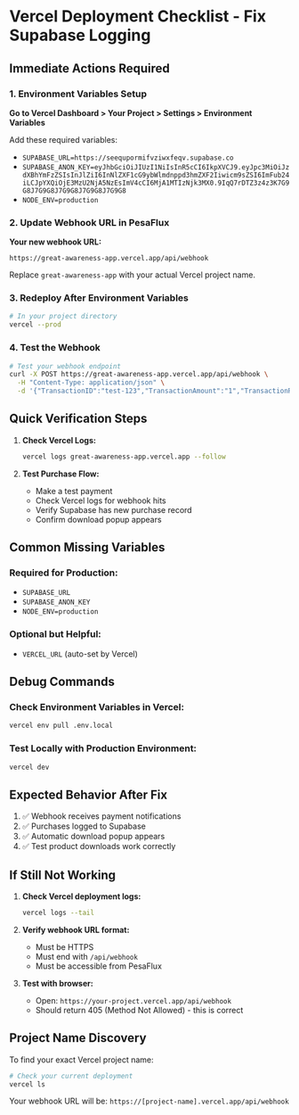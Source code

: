 # Vercel Deployment Checklist - Fix Supabase Logging

## Immediate Actions Required

### 1. Environment Variables Setup
**Go to Vercel Dashboard > Your Project > Settings > Environment Variables**

Add these required variables:
- `SUPABASE_URL=https://seequpormifvziwxfeqv.supabase.co`
- `SUPABASE_ANON_KEY=eyJhbGciOiJIUzI1NiIsInR5cCI6IkpXVCJ9.eyJpc3MiOiJzdXBhYmFzZSIsInJlZiI6InNlZXF1cG9ybWlmdnppd3hmZXF2Iiwicm9sZSI6ImFub24iLCJpYXQiOjE3MzU2NjA5NzEsImV4cCI6MjA1MTIzNjk3MX0.9IqQ7rDTZ3z4z3K7G9G8J7G9G8J7G9G8J7G9G8J7G9G8`
- `NODE_ENV=production`

### 2. Update Webhook URL in PesaFlux
**Your new webhook URL:**
```
https://great-awareness-app.vercel.app/api/webhook
```

Replace `great-awareness-app` with your actual Vercel project name.

### 3. Redeploy After Environment Variables
```bash
# In your project directory
vercel --prod
```

### 4. Test the Webhook
```bash
# Test your webhook endpoint
curl -X POST https://great-awareness-app.vercel.app/api/webhook \
  -H "Content-Type: application/json" \
  -d '{"TransactionID":"test-123","TransactionAmount":"1","TransactionReceipt":"test","Msisdn":"254700000000","TransactionStatus":"Completed"}'
```

## Quick Verification Steps

1. **Check Vercel Logs:**
   ```bash
   vercel logs great-awareness-app.vercel.app --follow
   ```

2. **Test Purchase Flow:**
   - Make a test payment
   - Check Vercel logs for webhook hits
   - Verify Supabase has new purchase record
   - Confirm download popup appears

## Common Missing Variables

### Required for Production:
- `SUPABASE_URL`
- `SUPABASE_ANON_KEY`
- `NODE_ENV=production`

### Optional but Helpful:
- `VERCEL_URL` (auto-set by Vercel)

## Debug Commands

### Check Environment Variables in Vercel:
```bash
vercel env pull .env.local
```

### Test Locally with Production Environment:
```bash
vercel dev
```

## Expected Behavior After Fix

1. ✅ Webhook receives payment notifications
2. ✅ Purchases logged to Supabase
3. ✅ Automatic download popup appears
4. ✅ Test product downloads work correctly

## If Still Not Working

1. **Check Vercel deployment logs:**
   ```bash
   vercel logs --tail
   ```

2. **Verify webhook URL format:**
   - Must be HTTPS
   - Must end with `/api/webhook`
   - Must be accessible from PesaFlux

3. **Test with browser:**
   - Open: `https://your-project.vercel.app/api/webhook`
   - Should return 405 (Method Not Allowed) - this is correct

## Project Name Discovery

To find your exact Vercel project name:
```bash
# Check your current deployment
vercel ls
```

Your webhook URL will be: `https://[project-name].vercel.app/api/webhook`